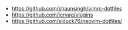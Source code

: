 - https://github.com/shaunsingh/vimrc-dotfiles
- https://github.com/lervag/vlugins
- https://github.com/siduck76/neovim-dotfiles/
